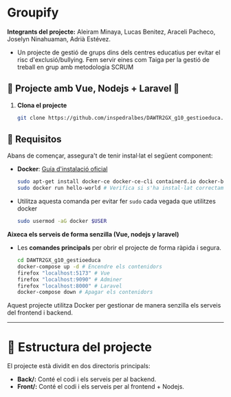 # Groupify
**Integrants del projecte:**
Aleiram Minaya, Lucas Benitez, Araceli Pacheco, Joselyn Ninahuaman, Adrià Estévez.
- Un projecte de gestió de grups dins dels centres educatius per evitar el risc d'exclusió/bullying. Fem servir eines com Taiga per la gestió de treball en grup amb metodología SCRUM <!--i sistema per generar grups automátics, INSERTAR AQUI ENLACE TAIGA, figma/penpot, URL PRODUCCIÓ, estado actual del proyecto-->

## 🐳 Projecte amb Vue, Nodejs + Laravel 🐳

1. **Clona el projecte**
    ```bash
    git clone https://github.com/inspedralbes/DAWTR2GX_g10_gestioeduca.git
## 🚀 Requisitos

Abans de començar, assegura't de tenir instal·lat el següent component:

- **Docker**: [Guía d'instalació oficial](https://docs.docker.com/get-docker/)
    ```bash
    sudo apt-get install docker-ce docker-ce-cli containerd.io docker-buildx-plugin docker-compose-plugin
    sudo docker run hello-world # Verifica si s'ha instal·lat correctament.
- Utilitza aquesta comanda per evitar fer `sudo` cada vegada que utilitzes docker
    ```bash
    sudo usermod -aG docker $USER
**Aixeca els serveis de forma senzilla (Vue, nodejs y laravel)**
- Les **comandes principals** per obrir el projecte de forma ràpida i segura.
    ```bash
    cd DAWTR2GX_g10_gestioeduca
    docker-compose up -d # Encendre els contenidors
    firefox "localhost:5173" # Vue
    firefox "localhost:9090" # Adminer
    firefox "localhost:8000" # Laravel
    docker-compose down # Apagar els contenidors
Aquest projecte utilitza Docker per gestionar de manera senzilla els serveis del frontend i backend.

---

# 📂 Estructura del projecte
El projecte està dividit en dos directoris principals:

- **Back/:** Conté el codi i els serveis per al backend.
- **Front/:** Conté el codi i els serveis per al frontend + Nodejs.
